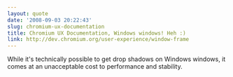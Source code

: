 ```yaml
---
layout: quote
date: '2008-09-03 20:22:43'
slug: chromium-ux-documentation
title: Chromium UX Documentation, Windows windows! Heh :)
link: http://dev.chromium.org/user-experience/window-frame
---
```


While it's technically possible to get drop shadows on Windows windows, it comes at an unacceptable cost to performance and stability.